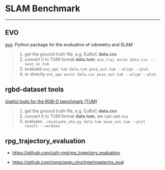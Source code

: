 # SLAM Benchmark

-----

## EVO

[evo](https://michaelgrupp.github.io/evo/): Python package for the evaluation of odometry and SLAM

> 1. get the ground truth file, e.g. EuRoC **data.csv**
> 2. convert it to TUM format **data.tum**: `evo_traj euroc data.csv --save_as_tum`
> 3. evaluate `evo_ape tum data.tum pose_out.tum --align --plot`
> 4. or directly `evo_ape euroc data.csv pose_out.tum --align --plot`


## rgbd-dataset tools

[Useful tools for the RGB-D benchmark (TUM)](https://vision.in.tum.de/data/datasets/rgbd-dataset/tools)

 
> 1. get the ground truth file, e.g. EuRoC **data.csv**
> 2. convert it to TUM format **data.tum**, we can use `evo`
> 3. evaluate: `./evaluate_ate.py data.tum pose_out.tum --plot result --verbose`


## rpg_trajectory_evaluation

* https://github.com/uzh-rpg/rpg_trajectory_evaluation

* https://github.com/rpng/open_vins/tree/master/ov_eval

